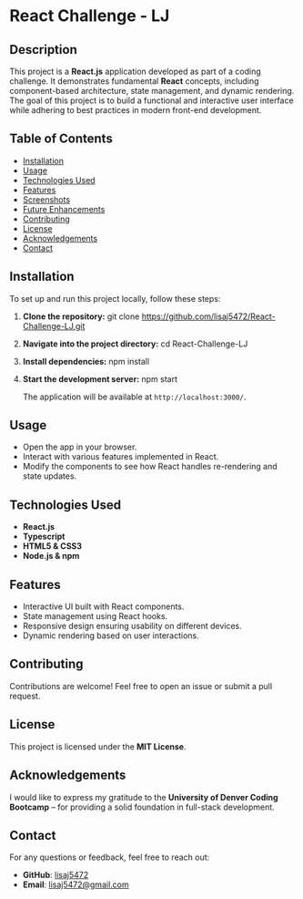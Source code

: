 # React Challenge - LJ

## Description
This project is a **React.js** application developed as part of a coding challenge. It demonstrates fundamental **React** concepts, including component-based architecture, state management, and dynamic rendering. The goal of this project is to build a functional and interactive user interface while adhering to best practices in modern front-end development.

## Table of Contents
- [Installation](#installation)
- [Usage](#usage)
- [Technologies Used](#technologies-used)
- [Features](#features)
- [Screenshots](#screenshots)
- [Future Enhancements](#future-enhancements)
- [Contributing](#contributing)
- [License](#license)
- [Acknowledgements](#acknowledgements)
- [Contact](#contact)

## Installation
To set up and run this project locally, follow these steps:

1. **Clone the repository:**
   git clone https://github.com/lisaj5472/React-Challenge-LJ.git

2. **Navigate into the project directory:**
   cd React-Challenge-LJ

3. **Install dependencies:**
   npm install

4. **Start the development server:**
   npm start

   The application will be available at `http://localhost:3000/`.

## Usage
- Open the app in your browser.
- Interact with various features implemented in React.
- Modify the components to see how React handles re-rendering and state updates.

## Technologies Used
- **React.js**
- **Typescript**
- **HTML5 & CSS3**
- **Node.js & npm**

## Features
- Interactive UI built with React components.
- State management using React hooks.
- Responsive design ensuring usability on different devices.
- Dynamic rendering based on user interactions.

## Contributing
Contributions are welcome! Feel free to open an issue or submit a pull request.

## License
This project is licensed under the **MIT License**.

## Acknowledgements
I would like to express my gratitude to the **University of Denver Coding Bootcamp** – for providing a solid foundation in full-stack development.

## Contact
For any questions or feedback, feel free to reach out:
- **GitHub**: [lisaj5472](https://github.com/lisaj5472)
- **Email**: [lisaj5472@gmail.com](#)
